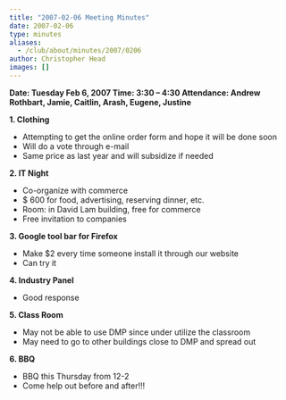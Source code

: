 ```yaml
---
title: "2007-02-06 Meeting Minutes"
date: 2007-02-06
type: minutes
aliases:
  - /club/about/minutes/2007/0206
author: Christopher Head
images: []
---
```


**Date: Tuesday Feb 6, 2007
Time: 3:30 – 4:30
Attendance: Andrew Rothbart, Jamie, Caitlin, Arash, Eugene, Justine**

**1\. Clothing**

- Attempting to get the online order form and hope it will be done soon
- Will do a vote through e-mail
- Same price as last year and will subsidize if needed

**2\. IT Night**

- Co-organize with commerce
- $ 600 for food, advertising, reserving dinner, etc.
- Room: in David Lam building, free for commerce
- Free invitation to companies

**3\. Google tool bar for Firefox**

- Make $2 every time someone install it through our website
- Can try it

**4\. Industry Panel**

- Good response

**5\. Class Room**

- May not be able to use DMP since under utilize the classroom
- May need to go to other buildings close to DMP and spread out

**6\. BBQ**

- BBQ this Thursday from 12-2
- Come help out before and after!!!
